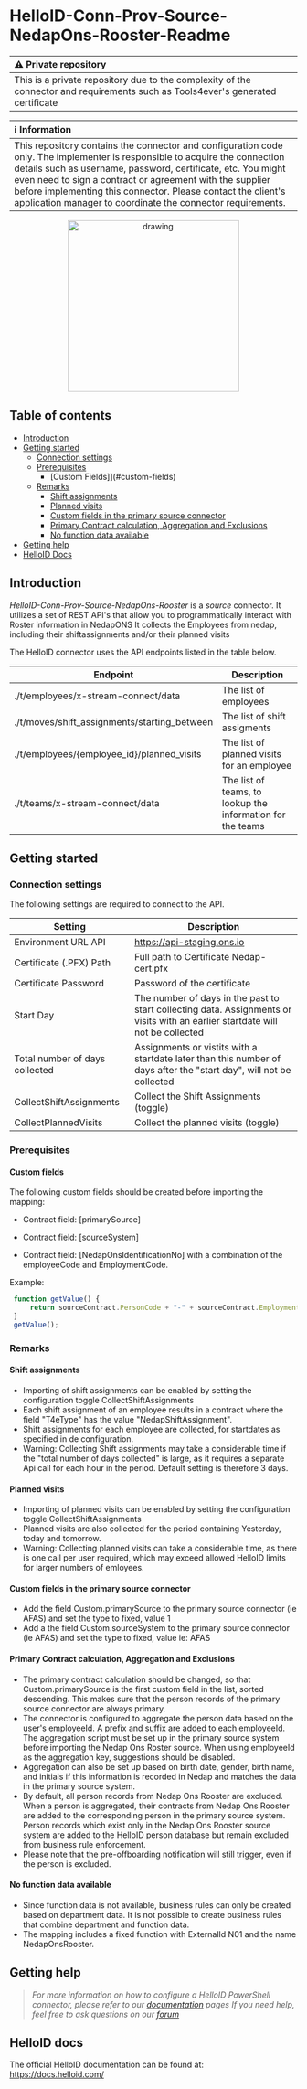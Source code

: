 # HelloID-Conn-Prov-Source-NedapOns-Rooster-Readme

| :warning: Private repository |
|:---------------------------|
| This is a private repository due to the complexity of the connector and requirements such as Tools4ever's generated certificate |

| :information_source: Information |
|:---------------------------|
| This repository contains the connector and configuration code only. The implementer is responsible to acquire the connection details such as username, password, certificate, etc. You might even need to sign a contract or agreement with the supplier before implementing this connector. Please contact the client's application manager to coordinate the connector requirements. |

<p align="center">
  <img src="https://user-images.githubusercontent.com/68013812/94918899-c672c700-04b3-11eb-9132-7125bbf77fa5.png"
   alt="drawing" style="width:300px;"/>
</p>

## Table of contents

- [Introduction](#introduction)
- [Getting started](#getting-started)
  - [Connection settings](#connection-settings)
  - [Prerequisites](#prerequisites)
    - [Custom Fields]](#custom-fields)
  - [Remarks](#remarks)
    - [Shift assignments](#shift-assignments)
    - [Planned visits](#planned-visits)
    - [Custom fields in the primary source connector](#custom-fields-in-the-primary-source-connector)
    - [Primary Contract calculation, Aggregation and Exclusions](#primary-contract-calculation-aggregation-and-exclusions)
    - [No function data available](#no-function-data-available)
- [Getting help](#getting-help)
- [HelloID Docs](#helloid-docs)

## Introduction

_HelloID-Conn-Prov-Source-NedapOns-Rooster_ is a _source_ connector. It utilizes a set of REST API's that allow you to programmatically interact with Roster information in NedapONS
It collects the Employees from nedap, including their shiftassignments and/or their planned visits

The HelloID connector uses the API endpoints listed in the table below.

| Endpoint     | Description |
| ------------ | ----------- |
| ./t/employees/x-stream-connect/data             | The list of employees  |
| ./t/moves/shift_assignments/starting_between    | The list of shift assigments  |
| ./t/employees/{employee_id}/planned_visits | The list of planned visits for an employee |
| ./t/teams/x-stream-connect/data |The list of teams, to lookup the information for the teams |

## Getting started

### Connection settings

The following settings are required to connect to the API.

| Setting                         | Description                                                                                                 |
| ------------------------------- | ----------------------------------------------------------------------------------------------------------- |
| Environment URL API             | <https://api-staging.ons.io>                                                                                  |
| Certificate (.PFX) Path         | Full path to Certificate Nedap-cert.pfx                                                                    |
| Certificate Password            | Password of the certificate                                                                                 |
| Start Day                       | The number of days in the past to start collecting data. Assignments or visits with an earlier startdate will not be collected |
| Total number of days collected  | Assignments or vistits with a startdate later than this number of days after the "start day", will not be collected |
| CollectShiftAssignments         | Collect the Shift Assignments (toggle)                                                                   |
| CollectPlannedVisits            | Collect the planned visits (toggle) |

### Prerequisites

#### Custom fields

The following custom fields should be created before importing the mapping:

- Contract field: [primarySource]

- Contract field: [sourceSystem]

- Contract field: [NedapOnsIdentificationNo] with a combination of the employeeCode and EmploymentCode.

Example:

 ```javascript
  function getValue() {
      return sourceContract.PersonCode + "-" + sourceContract.EmploymentCode
  }
  getValue();
 ```

### Remarks

#### Shift assignments

- Importing of shift assignments can be enabled by setting the configuration toggle CollectShiftAssignments
- Each shift assignment of an employee results in a contract where the field "T4eType" has the value "NedapShiftAssignment".
- Shift assignments for each employee are collected, for startdates as specified in de configuration.
- Warning: Collecting Shift assignments may take a considerable time if the "total number of days collected" is large, as it requires a separate Api call for each hour in the period. Default setting is therefore 3 days.

#### Planned visits

- Importing of planned visits can be enabled by setting the configuration toggle CollectShiftAssignments
- Planned visits are also collected for the period containing Yesterday, today and tomorrow.
- Warning: Collecting planned visits can take a considerable time, as there is one call per user required, which may exceed allowed HelloID limits for larger numbers of emloyees.

#### Custom fields in the primary source connector

- Add the field Custom.primarySource to the primary source connector (ie AFAS) and set the type to fixed, value 1
- Add a the field Custom.sourceSystem to the primary source connector (ie AFAS) and set the type to fixed, value <NameOfSourceConnector> ie: AFAS

#### Primary Contract calculation, Aggregation and Exclusions

- The primary contract calculation should be changed, so that Custom.primarySource is the first custom field in the list, sorted descending. This makes sure that the person records of the primary source connector are always primary.
- The connector is configured to aggregate the person data based on the user's employeeId. A prefix and suffix are added to each employeeId. The aggregation script must be set up in the primary source system before importing the Nedap Ons Roster source. When using employeeId as the aggregation key, suggestions should be disabled.
- Aggregation can also be set up based on birth date, gender, birth name, and initials if this information is recorded in Nedap and matches the data in the primary source system.
- By default, all person records from Nedap Ons Rooster are excluded. When a person is aggregated, their contracts from Nedap Ons Rooster are added to the corresponding person in the primary source system. Person records which exist only in the Nedap Ons Rooster source system are added to the HelloID person database but remain excluded from business rule enforcement.
- Please note that the pre-offboarding notification will still trigger, even if the person is excluded.

#### No function data available

- Since function data is not available, business rules can only be created based on department data. It is not possible to create business rules that combine department and function data.
- The mapping includes a fixed function with ExternalId N01 and the name NedapOnsRooster.

## Getting help

> _For more information on how to configure a HelloID PowerShell connector, please refer to our [documentation](https://docs.helloid.com/hc/en-us/articles/360012557600-Configure-a-custom-PowerShell-source-system) pages_
> _If you need help, feel free to ask questions on our [forum](https://forum.helloid.com)_

## HelloID docs

The official HelloID documentation can be found at: <https://docs.helloid.com/>

